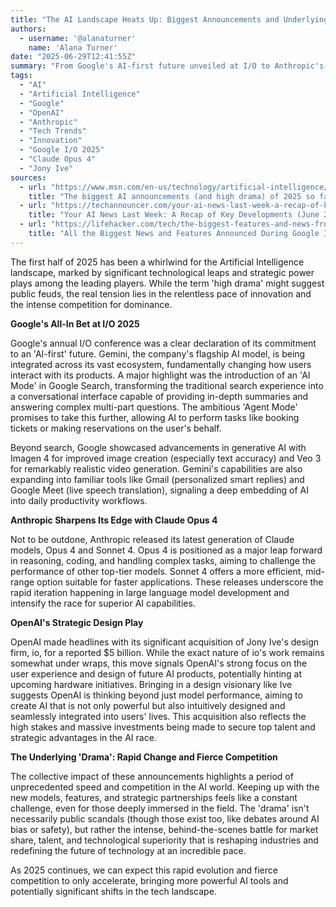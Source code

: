 ```yaml
---
title: "The AI Landscape Heats Up: Biggest Announcements and Underlying Tensions of 2025 So Far"
authors:
  - username: '@alanaturner'
    name: 'Alana Turner'
date: "2025-06-29T12:41:55Z"
summary: "From Google's AI-first future unveiled at I/O to Anthropic's powerful new models and OpenAI's strategic design acquisition, 2025 is proving to be a year of rapid innovation and fierce competition in the AI world. Stay ahead of the curve with a look at the key developments and the 'drama' unfolding behind the scenes."
tags:
  - "AI"
  - "Artificial Intelligence"
  - "Google"
  - "OpenAI"
  - "Anthropic"
  - "Tech Trends"
  - "Innovation"
  - "Google I/O 2025"
  - "Claude Opus 4"
  - "Jony Ive"
sources:
  - url: "https://www.msn.com/en-us/technology/artificial-intelligence/the-biggest-ai-announcements-and-high-drama-of-2025-so-far/ar-AA1HCQna"
    title: "The biggest AI announcements (and high drama) of 2025 so far"
  - url: "https://techannouncer.com/your-ai-news-last-week-a-recap-of-key-developments-june-24-28-2025/"
    title: "Your AI News Last Week: A Recap of Key Developments (June 24-28, 2025)"
  - url: "https://lifehacker.com/tech/the-biggest-features-and-news-from-google-i-o-2025"
    title: "All the Biggest News and Features Announced During Google I/O 2025"
---
```


The first half of 2025 has been a whirlwind for the Artificial Intelligence landscape, marked by significant technological leaps and strategic power plays among the leading players. While the term 'high drama' might suggest public feuds, the real tension lies in the relentless pace of innovation and the intense competition for dominance.

**Google's All-In Bet at I/O 2025**

Google's annual I/O conference was a clear declaration of its commitment to an 'AI-first' future. Gemini, the company's flagship AI model, is being integrated across its vast ecosystem, fundamentally changing how users interact with its products. A major highlight was the introduction of an 'AI Mode' in Google Search, transforming the traditional search experience into a conversational interface capable of providing in-depth summaries and answering complex multi-part questions. The ambitious 'Agent Mode' promises to take this further, allowing AI to perform tasks like booking tickets or making reservations on the user's behalf.

Beyond search, Google showcased advancements in generative AI with Imagen 4 for improved image creation (especially text accuracy) and Veo 3 for remarkably realistic video generation. Gemini's capabilities are also expanding into familiar tools like Gmail (personalized smart replies) and Google Meet (live speech translation), signaling a deep embedding of AI into daily productivity workflows.

**Anthropic Sharpens Its Edge with Claude Opus 4**

Not to be outdone, Anthropic released its latest generation of Claude models, Opus 4 and Sonnet 4. Opus 4 is positioned as a major leap forward in reasoning, coding, and handling complex tasks, aiming to challenge the performance of other top-tier models. Sonnet 4 offers a more efficient, mid-range option suitable for faster applications. These releases underscore the rapid iteration happening in large language model development and intensify the race for superior AI capabilities.

**OpenAI's Strategic Design Play**

OpenAI made headlines with its significant acquisition of Jony Ive's design firm, io, for a reported $5 billion. While the exact nature of io's work remains somewhat under wraps, this move signals OpenAI's strong focus on the user experience and design of future AI products, potentially hinting at upcoming hardware initiatives. Bringing in a design visionary like Ive suggests OpenAI is thinking beyond just model performance, aiming to create AI that is not only powerful but also intuitively designed and seamlessly integrated into users' lives. This acquisition also reflects the high stakes and massive investments being made to secure top talent and strategic advantages in the AI race.

**The Underlying 'Drama': Rapid Change and Fierce Competition**

The collective impact of these announcements highlights a period of unprecedented speed and competition in the AI world. Keeping up with the new models, features, and strategic partnerships feels like a constant challenge, even for those deeply immersed in the field. The 'drama' isn't necessarily public scandals (though those exist too, like debates around AI bias or safety), but rather the intense, behind-the-scenes battle for market share, talent, and technological superiority that is reshaping industries and redefining the future of technology at an incredible pace.

As 2025 continues, we can expect this rapid evolution and fierce competition to only accelerate, bringing more powerful AI tools and potentially significant shifts in the tech landscape.
